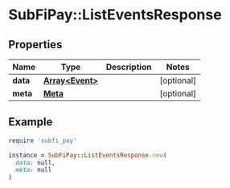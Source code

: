# SubFiPay::ListEventsResponse

## Properties

| Name | Type | Description | Notes |
| ---- | ---- | ----------- | ----- |
| **data** | [**Array&lt;Event&gt;**](Event.md) |  | [optional] |
| **meta** | [**Meta**](Meta.md) |  | [optional] |

## Example

```ruby
require 'subfi_pay'

instance = SubFiPay::ListEventsResponse.new(
  data: null,
  meta: null
)
```

